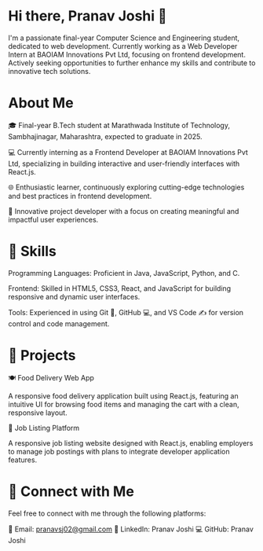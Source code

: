 # Hi there, Pranav Joshi 👋

I'm a passionate final-year Computer Science and Engineering student, dedicated to web development. Currently working as a Web Developer Intern at BAOIAM Innovations Pvt Ltd, focusing on frontend development. Actively seeking opportunities to further enhance my skills and contribute to innovative tech solutions.

# About Me

🎓 Final-year B.Tech student at Marathwada Institute of Technology, Sambhajinagar, Maharashtra, expected to graduate in 2025.

💻 Currently interning as a Frontend Developer at BAOIAM Innovations Pvt Ltd, specializing in building interactive and user-friendly interfaces with React.js.

🌐 Enthusiastic learner, continuously exploring cutting-edge technologies and best practices in frontend development.

🚀 Innovative project developer with a focus on creating meaningful and impactful user experiences.

# 🚀 Skills

Programming Languages: Proficient in Java, JavaScript, Python, and C.

Frontend: Skilled in HTML5, CSS3, React, and JavaScript for building responsive and dynamic user interfaces.

Tools: Experienced in using Git 🐙, GitHub 💻, and VS Code ✍️ for version control and code management.

# 📂 Projects

🍽️ Food Delivery Web App

  A responsive food delivery application built using React.js, featuring an intuitive UI for browsing food items and managing the cart with a clean, responsive layout.

💼 Job Listing Platform

  A responsive job listing website designed with React.js, enabling employers to manage job postings with plans to integrate developer application features.

# 🤝 Connect with Me

Feel free to connect with me through the following platforms:

📧 Email: pranavsj02@gmail.com
💼 LinkedIn: Pranav Joshi
💻 GitHub: Pranav Joshi

